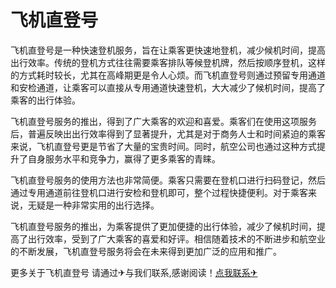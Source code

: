 # 飞机直登号

飞机直登号是一种快速登机服务，旨在让乘客更快速地登机，减少候机时间，提高出行效率。传统的登机方式往往需要乘客排队等候登机牌，然后按顺序登机，这样的方式耗时较长，尤其在高峰期更是令人心烦。而飞机直登号则通过预留专用通道和安检通道，让乘客可以直接从专用通道快速登机，大大减少了候机时间，提高了乘客的出行体验。

飞机直登号服务的推出，得到了广大乘客的欢迎和喜爱。乘客们在使用这项服务后，普遍反映出出行效率得到了显著提升，尤其是对于商务人士和时间紧迫的乘客来说，飞机直登号更是节省了大量的宝贵时间。同时，航空公司也通过这种方式提升了自身服务水平和竞争力，赢得了更多乘客的青睐。

飞机直登号服务的使用方法也非常简便。乘客只需要在登机口进行扫码登记，然后通过专用通道前往登机口进行安检和登机即可，整个过程快捷便利。对于乘客来说，无疑是一种非常实用的出行选择。

飞机直登号服务的推出，为乘客提供了更加便捷的出行体验，减少了候机时间，提高了出行效率，受到了广大乘客的喜爱和好评。相信随着技术的不断进步和航空业的不断发展，飞机直登号服务将会在未来得到更加广泛的应用和推广。

更多关于飞机直登号 请通过✈与我们联系,感谢阅读！[点我联系✈](https://docs.G208.com)